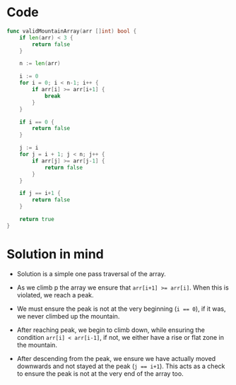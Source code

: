 Code
====

```go
func validMountainArray(arr []int) bool {
	if len(arr) < 3 {
		return false
	}

	n := len(arr)

	i := 0
	for i = 0; i < n-1; i++ {
		if arr[i] >= arr[i+1] {
			break
		}
	}

	if i == 0 {
		return false
	}

	j := i
	for j = i + 1; j < n; j++ {
		if arr[j] >= arr[j-1] {
			return false
		}
	}

	if j == i+1 {
		return false
	}

	return true
}
```

Solution in mind
================

-	Solution is a simple one pass traversal of the array.

-	As we climb p the array we ensure that `arr[i+1] >= arr[i]`. When this is violated, we reach a peak.

-	We must ensure the peak is not at the very beginning (`i == 0`), if it was, we never climbed up the mountain.

-	After reaching peak, we begin to climb down, while ensuring the condition `arr[i] < arr[i-1]`, if not, we either have a rise or flat zone in the mountain.

-	After descending from the peak, we ensure we have actually moved downwards and not stayed at the peak (`j == i+1`). This acts as a check to ensure the peak is not at the very end of the array too.
